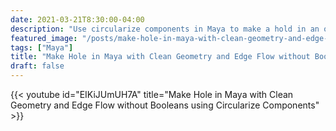 ```yaml
---
date: 2021-03-21T8:30:00-04:00
description: "Use circularize components in Maya to make a hold in an object"
featured_image: "/posts/make-hole-in-maya-with-clean-geometry-and-edge-flow-without-ooleans-using-circularize-omponents/maya-make-hole-in-cube-with-circularize-components.jpg"
tags: ["Maya"]
title: "Make Hole in Maya with Clean Geometry and Edge Flow without Booleans using Circularize Components"
draft: false
---
```


{{< youtube id="EIKiJUmUH7A" title="Make Hole in Maya with Clean Geometry and Edge Flow without Booleans using Circularize Components" >}}


